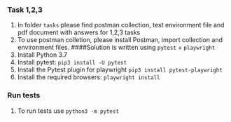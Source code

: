 ### Task 1,2,3 
1. In folder `tasks` please find postman collection, test environment file and pdf document with answers for 1,2,3 tasks
2. To use postman colletion, please install Postman, import collection and environment files.
####Solution is written using `pytest` + `playwright`
1. Install Python 3.7
2. Install pytest: `pip3 install -U pytest`
3. Install the Pytest plugin for playwright `pip3 install pytest-playwright`
4. Install the required browsers: `playwright install`
### Run tests
1. To run tests use `python3 -m pytest`
